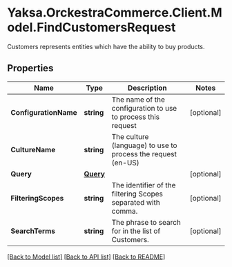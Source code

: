 # Yaksa.OrckestraCommerce.Client.Model.FindCustomersRequest
Customers represents entities which have the ability to buy products.

## Properties

Name | Type | Description | Notes
------------ | ------------- | ------------- | -------------
**ConfigurationName** | **string** | The name of the configuration to use to process this request | [optional] 
**CultureName** | **string** | The culture (language) to use to process the request (en-US) | 
**Query** | [**Query**](Query.md) |  | [optional] 
**FilteringScopes** | **string** | The identifier of the filtering Scopes separated with comma. | [optional] 
**SearchTerms** | **string** | The phrase to search for in the list of Customers. | [optional] 

[[Back to Model list]](../README.md#documentation-for-models) [[Back to API list]](../README.md#documentation-for-api-endpoints) [[Back to README]](../README.md)

